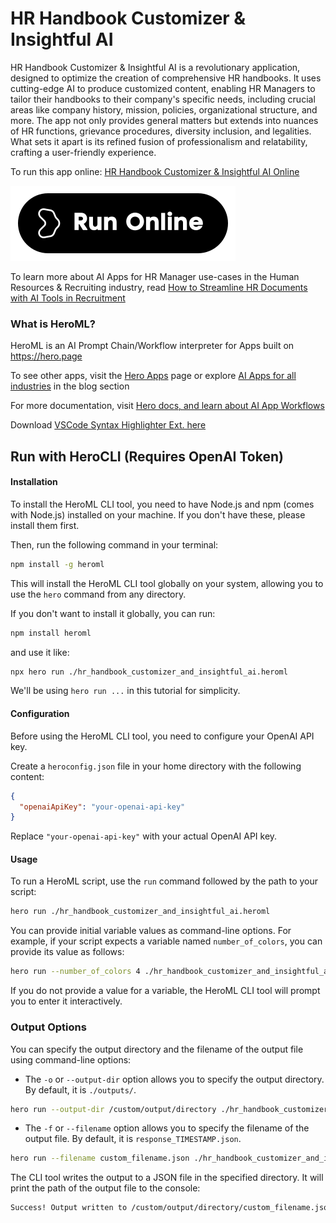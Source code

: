 # HR Handbook Customizer & Insightful AI

HR Handbook Customizer & Insightful AI is a revolutionary application, designed to optimize the creation of comprehensive HR handbooks. It uses cutting-edge AI to produce customized content, enabling HR Managers to tailor their handbooks to their company's specific needs, including crucial areas like company history, mission, policies, organizational structure, and more. The app not only provides general matters but extends into nuances of HR functions, grievance procedures, diversity inclusion, and legalities. What sets it apart is its refined fusion of professionalism and relatability, crafting a user-friendly experience.

To run this app online: [HR Handbook Customizer & Insightful AI Online](https://hero.page/app/hr-handbook-customizer-and-insightful-ai-customizable-ai-hr-handbook-insights/1gXPSRRMuLp6XxHl9ObF)

[![Run HR Handbook Customizer & Insightful AI Online](/assets/run.svg)](https://hero.page/app/hr-handbook-customizer-and-insightful-ai-customizable-ai-hr-handbook-insights/1gXPSRRMuLp6XxHl9ObF)

To learn more about AI Apps for HR Manager use-cases in the Human Resources & Recruiting industry, read [How to Streamline HR Documents with AI Tools in Recruitment](https://hero.page/blog/ai/human-resources-and-recruiting/how-to-streamline-hr-documents-with-ai-tools-in-recruitment/170988)

### What is HeroML?
HeroML is an AI Prompt Chain/Workflow interpreter for Apps built on https://hero.page 

To see other apps, visit the [Hero Apps](https://hero.page/apps) page or explore [AI Apps for all industries](https://hero.page/blog) in the blog section

For more documentation, visit [Hero docs, and learn about AI App Workflows](https://hero.page/tutorials/introduction-to-heroml)

Download [VSCode Syntax Highlighter Ext. here](https://marketplace.visualstudio.com/items?itemName=hero-page.heroml)

## Run with HeroCLI (Requires OpenAI Token)

#### Installation

To install the HeroML CLI tool, you need to have Node.js and npm (comes with Node.js) installed on your machine. If you don't have these, please install them first. 

Then, run the following command in your terminal:

```bash
npm install -g heroml
```

This will install the HeroML CLI tool globally on your system, allowing you to use the `hero` command from any directory.

If you don't want to install it globally, you can run:

```bash
npm install heroml
```

and use it like:

```bash
npx hero run ./hr_handbook_customizer_and_insightful_ai.heroml
```

We'll be using `hero run ...` in this tutorial for simplicity.

#### Configuration

Before using the HeroML CLI tool, you need to configure your OpenAI API key. 

Create a `heroconfig.json` file in your home directory with the following content:

```json
{
  "openaiApiKey": "your-openai-api-key"
}
```

Replace `"your-openai-api-key"` with your actual OpenAI API key.

#### Usage

To run a HeroML script, use the `run` command followed by the path to your script:

```bash
hero run ./hr_handbook_customizer_and_insightful_ai.heroml
```

You can provide initial variable values as command-line options. For example, if your script expects a variable named `number_of_colors`, you can provide its value as follows:

```bash
hero run --number_of_colors 4 ./hr_handbook_customizer_and_insightful_ai.heroml
```

If you do not provide a value for a variable, the HeroML CLI tool will prompt you to enter it interactively.

### Output Options

You can specify the output directory and the filename of the output file using command-line options:

- The `-o` or `--output-dir` option allows you to specify the output directory. By default, it is `./outputs/`.

```bash
hero run --output-dir /custom/output/directory ./hr_handbook_customizer_and_insightful_ai.heroml
```

- The `-f` or `--filename` option allows you to specify the filename of the output file. By default, it is `response_TIMESTAMP.json`.

```bash
hero run --filename custom_filename.json ./hr_handbook_customizer_and_insightful_ai.heroml
```

The CLI tool writes the output to a JSON file in the specified directory. It will print the path of the output file to the console:

```bash
Success! Output written to /custom/output/directory/custom_filename.json
```

